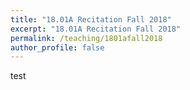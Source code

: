 ```yaml
---
title: "18.01A Recitation Fall 2018"
excerpt: "18.01A Recitation Fall 2018"
permalink: /teaching/1801afall2018
author_profile: false
---
```

test
